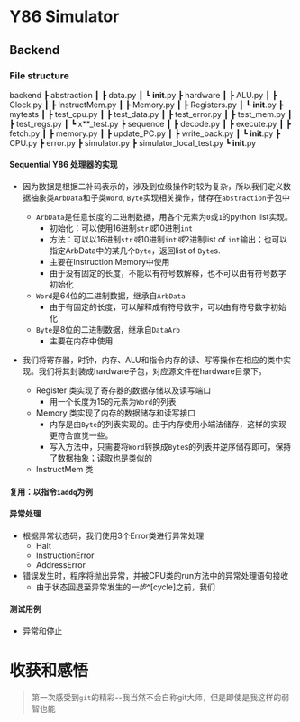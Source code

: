 # Y86 Simulator

## Backend
### File structure
backend
 ┣ abstraction
 ┃ ┣ data.py
 ┃ ┗ __init__.py
 ┣ hardware
 ┃ ┣ ALU.py
 ┃ ┣ Clock.py
 ┃ ┣ InstructMem.py
 ┃ ┣ Memory.py
 ┃ ┣ Registers.py
 ┃ ┗ __init__.py
 ┣ mytests
 ┃ ┣ test_cpu.py
 ┃ ┣ test_data.py
 ┃ ┣ test_error.py
 ┃ ┣ test_mem.py
 ┃ ┣ test_regs.py
 ┃ ┗ x**_test.py
 ┣ sequence
 ┃ ┣ decode.py
 ┃ ┣ execute.py
 ┃ ┣ fetch.py
 ┃ ┣ memory.py
 ┃ ┣ update_PC.py
 ┃ ┣ write_back.py
 ┃ ┗ __init__.py
 ┣ CPU.py
 ┣ error.py
 ┣ simulator.py
 ┣ simulator_local_test.py
 ┗ __init__.py


#### Sequential Y86 处理器的实现
- 因为数据是根据二补码表示的，涉及到位级操作时较为复杂，所以我们定义数据抽象类`ArbData`和子类`Word`, `Byte`实现相关操作，储存在`abstraction`子包中
  - `ArbData`是任意长度的二进制数据，用各个元素为`0`或`1`的python list实现。
    - 初始化：可以使用16进制`str`*或*10进制`int`
    - 方法：可以以16进制`str`*或*10进制`int`*或*2进制list of `int`输出；也可以指定ArbData中的某几个`Byte`，返回list of `Byte`s.
    - 主要在Instruction Memory中使用
    - 由于没有固定的长度，不能以有符号数解释，也不可以由有符号数字初始化
  - `Word`是64位的二进制数据，继承自`ArbData`
    - 由于有固定的长度，可以解释成有符号数字，可以由有符号数字初始化
  - `Byte`是8位的二进制数据，继承自`DataArb`
    - 主要在内存中使用

- 我们将寄存器，时钟，内存、ALU和指令内存的读、写等操作在相应的类中实现。我们将其封装成hardware子包，对应源文件在hardware目录下。
  - Register 类实现了寄存器的数据存储以及读写端口
    - 用一个长度为15的元素为`Word`的列表
  - Memory 类实现了内存的数据储存和读写接口
    - 内存是由`Byte`的列表实现的。由于内存使用小端法储存，这样的实现更符合直觉一些。
    - 写入方法中，只需要将`Word`转换成`Byte`s的列表并逆序储存即可，保持了数据抽象；读取也是类似的
  - InstructMem 类

#### 复用：以指令`iaddq`为例

#### 异常处理
- 根据异常状态码，我们使用3个Error类进行异常处理
  - Halt
  - InstructionError
  - AddressError
- 错误发生时，程序将抛出异常，并被CPU类的run方法中的异常处理语句接收
  - 由于状态回退至异常发生的*一步*^[cycle]之前，我们
#### 测试用例
- 异常和停止


# 收获和感悟
> 第一次感受到`git`的精彩--我当然不会自称git大师，但是即使是我这样的弱智也能


[^stage]: 指的是stage, 比如fetch stage, decode stage, etc.